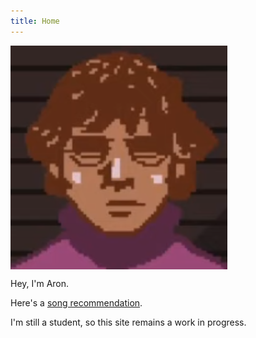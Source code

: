 ```yaml
---
title: Home
---
```

<meta name="robots" content="noindex, nofollow, noarchive">

<p>
<img id="avatar" style="vertical-align: middle" src="/images/avatar.png"/>
</p>

Hey, I'm Aron.

Here's a [song recommendation](https://soundcloud.com/sebastianvydra/nothingtofear).

I'm still a student, so this site remains a work in progress.
